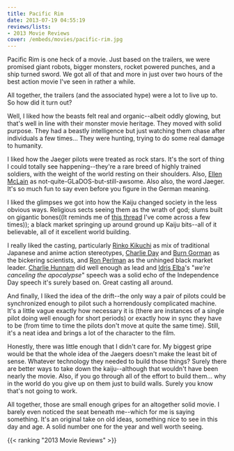 ```yaml
---
title: Pacific Rim
date: 2013-07-19 04:55:19
reviews/lists:
- 2013 Movie Reviews
cover: /embeds/movies/pacific-rim.jpg
---
```

Pacific Rim is one heck of a movie. Just based on the trailers, we were promised giant robots, bigger monsters, rocket powered punches, and a ship turned sword. We got all of that and more in just over two hours of the best action movie I've seen in rather a while.

All together, the trailers (and the associated hype) were a lot to live up to. So how did it turn out?

<!--more-->

Well, I liked how the beasts felt real and organic--albeit oddly glowing, but that's well in line with their monster movie heritage. They moved with solid purpose. They had a beastly intelligence but just watching them chase after individuals a few times... They were hunting, trying to do some real damage to humanity.

I liked how the Jaeger pilots were treated as rock stars. It's the sort of thing I could totally see happening--they're a rare breed of highly trained soldiers, with the weight of the world resting on their shoulders. Also, <a href="http://www.imdb.com/name/nm1655889/">Ellen McLain</a> as not-quite-GLaDOS-but-still-awsome. Also also, the word Jaeger. It's so much fun to say even before you figure in the German meaning.

I liked the glimpses we got into how the Kaiju changed society in the less obvious ways. Religious sects seeing them as the wrath of god; slums built on gigantic bones((It reminds me of <a title="[D&amp;Dish] The city built around the tarrasque." href="http://forum.rpg.net/showthread.php?261519-D-amp-Dish-The-city-built-around-the-tarrasque">this thread</a> I've come across a few times)); a black market springing up around ground up Kaiju bits--all of it believable, all of it excellent world building.

I really liked the casting, particularly <a itemprop="url" href="http://www.imdb.com/name/nm0452860/?ref_=tt_cl_t4">Rinko Kikuchi</a> as mix of traditional Japanese and anime action stereotypes, <a itemprop="url" href="http://www.imdb.com/name/nm0206359/?ref_=tt_cl_t5">Charlie Day</a> and <a itemprop="url" href="http://www.imdb.com/name/nm1218607/?ref_=tt_cl_t6">Burn Gorman</a> as the bickering scientists, and <a itemprop="url" href="http://www.imdb.com/name/nm0000579/?ref_=tt_cl_t10">Ron Perlman</a> as the unhinged black market leader. <a itemprop="url" href="http://www.imdb.com/name/nm0402271/?ref_=tt_cl_t1">Charlie Hunnam</a> did well enough as lead and <a itemprop="url" href="http://www.imdb.com/name/nm0252961/?ref_=tt_cl_t3">Idris Elba</a>'s "*we're canceling the apocalypse*" speech was a solid echo of the Independence Day speech it's surely based on. Great casting all around.

And finally, I liked the idea of the drift--the only way a pair of pilots could be synchronized enough to pilot such a horrendously complicated machine. It's a little vague exactly how necessary it is (there are instances of a single pilot doing well enough for short periods) or exactly how in sync they have to be (from time to time the pilots don't move at quite the same time). Still, it's a neat idea and brings a lot of the character to the film.

Honestly, there was little enough that I didn't care for. My biggest gripe would be that the whole idea of the Jaegers doesn't make the least bit of sense. Whatever technology they needed to build those things? Surely there are better ways to take down the kaiju--although that wouldn't have been nearly the movie. Also, if you go through all of the effort to build them... why in the world do you give up on them just to build walls. Surely you know that's not going to work.

All together, those are small enough gripes for an altogether solid movie. I barely even noticed the seat beneath me--which for me is saying something. It's an original take on old ideas, something nice to see in this day and age. A solid number one for the year and well worth seeing.

{{< ranking "2013 Movie Reviews" >}}